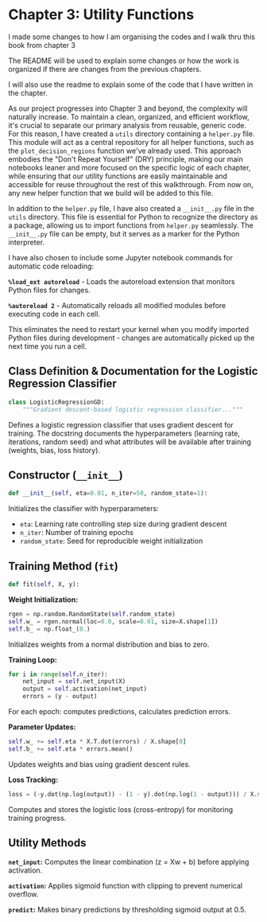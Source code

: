 # Chapter 3: Utility Functions
I made some changes to how I am organising the codes and I walk thru this book from chapter 3

The README will be used to explain some changes or how the work is organized if there are changes from the previous chapters.

I will also use the readme to explain some of the code that I have written in the chapter.

As our project progresses into Chapter 3 and beyond, the complexity will naturally increase. To maintain a clean, organized, and efficient workflow, it's crucial to separate our primary analysis from reusable, generic code. For this reason, I have created a `utils` directory containing a `helper.py` file. This module will act as a central repository for all helper functions, such as the `plot_decision_regions` function we've already used. This approach embodies the "Don't Repeat Yourself" (DRY) principle, making our main notebooks leaner and more focused on the specific logic of each chapter, while ensuring that our utility functions are easily maintainable and accessible for reuse throughout the rest of this walkthrough. From now on, any new helper function that we build will be added to this file.

In addition to the `helper.py` file, I have also created a `__init__.py` file in the `utils` directory. This file is essential for Python to recognize the directory as a package, allowing us to import functions from `helper.py` seamlessly. The `__init__.py` file can be empty, but it serves as a marker for the Python interpreter.

I have also chosen to include some Jupyter notebook commands for automatic code reloading:

**`%load_ext autoreload`** - Loads the autoreload extension that monitors Python files for changes.

**`%autoreload 2`** - Automatically reloads all modified modules before executing code in each cell.

This eliminates the need to restart your kernel when you modify imported Python files during development - changes are automatically picked up the next time you run a cell.


## Class Definition & Documentation for the Logistic Regression Classifier
```python
class LogisticRegressionGD:
    """Gradient descent-based logistic regression classifier..."""
```
Defines a logistic regression classifier that uses gradient descent for training. The docstring documents the hyperparameters (learning rate, iterations, random seed) and what attributes will be available after training (weights, bias, loss history).

## Constructor (`__init__`)
```python
def __init__(self, eta=0.01, n_iter=50, random_state=1):
```
Initializes the classifier with hyperparameters:
- `eta`: Learning rate controlling step size during gradient descent
- `n_iter`: Number of training epochs 
- `random_state`: Seed for reproducible weight initialization

## Training Method (`fit`)
```python
def fit(self, X, y):
```
**Weight Initialization:**
```python
rgen = np.random.RandomState(self.random_state)
self.w_ = rgen.normal(loc=0.0, scale=0.01, size=X.shape[1])
self.b_ = np.float_(0.)
```
Initializes weights from a normal distribution and bias to zero.

**Training Loop:**
```python
for i in range(self.n_iter):
    net_input = self.net_input(X)
    output = self.activation(net_input)
    errors = (y - output)
```
For each epoch: computes predictions, calculates prediction errors.

**Parameter Updates:**
```python
self.w_ += self.eta * X.T.dot(errors) / X.shape[0]
self.b_ += self.eta * errors.mean()
```
Updates weights and bias using gradient descent rules.

**Loss Tracking:**
```python
loss = (-y.dot(np.log(output)) - (1 - y).dot(np.log(1 - output))) / X.shape[0]
```
Computes and stores the logistic loss (cross-entropy) for monitoring training progress.

## Utility Methods

**`net_input`:** Computes the linear combination (z = Xw + b) before applying activation.

**`activation`:** Applies sigmoid function with clipping to prevent numerical overflow.

**`predict`:** Makes binary predictions by thresholding sigmoid output at 0.5.